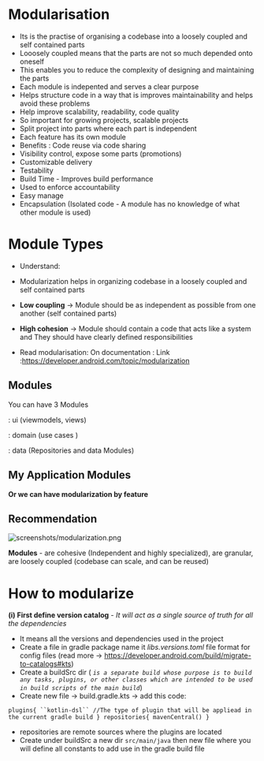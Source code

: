 
# Modularisation
- Its is the practise of organising a codebase into a loosely coupled and self contained parts
- Looosely coupled means that the parts are not so much depended onto oneself
- This enables you to reduce the complexity of designing and maintaining the parts
- Each module is indepented and serves a clear purpose
- Helps structure code in a way that is improves maintainability and helps avoid these problems
- Help improve scalability, readability, code quality
- So important for growing projects, scalable projects
- Split project into parts where each part is independent
- Each feature has its own module
- Benefits : Code reuse via code sharing
- Visibility control, expose some parts (promotions)
- Customizable delivery
- Testability
- Build Time - Improves build performance
- Used to enforce accountability
- Easy manage
- Encapsulation (Isolated code - A module has no knowledge of what other module is used)

# Module Types
- Understand:
- Modularization helps in organizing codebase in a loosely coupled and self contained parts
- **Low coupling** -> Module should be as independent as possible from one another (self contained parts)
- **High cohesion** -> Module should contain a code that acts like a system and They should have clearly defined responsibilities

- Read modularisation: On documentation : Link :https://developer.android.com/topic/modularization

## Modules

You can have 3 Modules

: ui (viewmodels, views)

: domain (use cases )

: data (Repositories and data Modules)

## My Application Modules



**Or we can have modularization by feature**

## Recommendation

![screenshots/modularization.png](https://via.placeholder.com/468x300?text=App+Screenshot+Here)

**Modules** - are cohesive (Independent and highly specialized), are granular, are loosely coupled (codebase can scale, and can be reused)


# How to modularize

**(i) First define version catalog** - _It will act as a single source of truth for all the dependencies_

- It means all the versions and dependencies used in the project
- Create a file in gradle package name it _libs.versions.toml_ file format for config files (read more -> https://developer.android.com/build/migrate-to-catalogs#kts)
- Create a buildSrc dir ( _`is a separate build whose purpose is to build any tasks, plugins, or other classes which are intended to be used in build scripts of the main build`_)
- Create new file -> build.gradle.kts -> add this code:

`plugins{
``kotlin-dsl`` //The type of plugin that will be appliead in the current gradle build
}
repositories{
mavenCentral()
}`
- repositories are remote sources where the plugins are located
- Create under buildSrc a new dir `src/main/java` then new file where you will define all constants to add use in the gradle build file 
